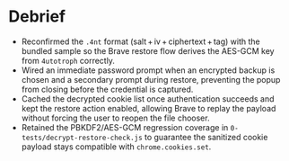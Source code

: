 # Debrief

- Reconfirmed the `.4nt` format (salt + iv + ciphertext + tag) with the bundled sample so the Brave restore flow derives the AES-GCM key from `4utotroph` correctly.
- Wired an immediate password prompt when an encrypted backup is chosen and a secondary prompt during restore, preventing the popup from closing before the credential is captured.
- Cached the decrypted cookie list once authentication succeeds and kept the restore action enabled, allowing Brave to replay the payload without forcing the user to reopen the file chooser.
- Retained the PBKDF2/AES-GCM regression coverage in `0-tests/decrypt-restore-check.js` to guarantee the sanitized cookie payload stays compatible with `chrome.cookies.set`.
